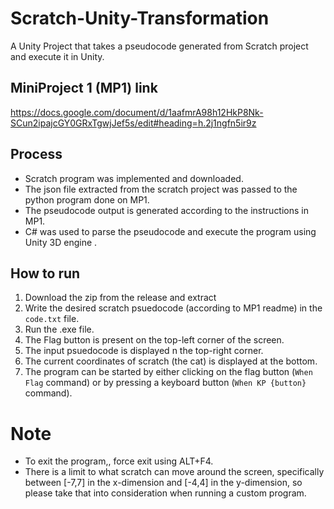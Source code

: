 # Scratch-Unity-Transformation
A Unity Project that takes a pseudocode generated from Scratch project and execute it in Unity.
## MiniProject 1 (MP1) link
https://docs.google.com/document/d/1aafmrA98h12HkP8Nk-SCun2ipajcGY0GRxTgwjJef5s/edit#heading=h.2j1ngfn5ir9z

## Process
* Scratch program was implemented and downloaded.
* The json file extracted from the scratch project was passed to the python program done on MP1.
* The pseudocode output is generated according to the instructions in MP1.
* C# was used to parse the pseudocode and execute the program using Unity 3D engine .

## How to run
1. Download the zip from the release and extract
2. Write the desired scratch psuedocode (according to MP1 readme) in the `code.txt` file.
3. Run the .exe file.
4. The Flag button is present on the top-left corner of the screen.
5. The input psuedocode is displayed n the top-right corner.
6. The current coordinates of scratch (the cat) is displayed at the bottom.
7. The program can be started by either clicking on the flag button (`When Flag` command) or by pressing a keyboard button (`When KP {button}` command).

# Note
* To exit the program,, force exit using ALT+F4.
* There is a limit to what scratch can move around the screen, specifically between [-7,7] in the x-dimension and [-4,4] in the y-dimension, so please take that into consideration when running a custom program.
